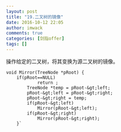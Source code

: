 ```yaml
---
layout: post
title: "19.二叉树的镜像"
date: 2016-10-12 22:05
author: imwack
comments: true
categories: [剑指offer]
tags: []
---
```

操作给定的二叉树，将其变换为源二叉树的镜像。


	void Mirror(TreeNode *pRoot) {
        if(pRoot==NULL)
                return ;
            TreeNode *temp = pRoot-&gt;left;
            pRoot-&gt;left = pRoot-&gt;right;
            pRoot-&gt;right = temp;
            if(pRoot-&gt;left)
                Mirror(pRoot-&gt;left);
            if(pRoot-&gt;right)
                Mirror(pRoot-&gt;right);
        }`

&nbsp;
